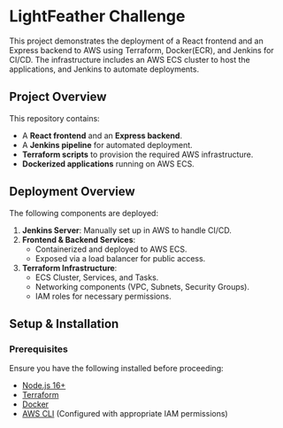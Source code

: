 # LightFeather Challenge

This project demonstrates the deployment of a React frontend and an Express backend to AWS using Terraform, Docker(ECR), and Jenkins for CI/CD. The infrastructure includes an AWS ECS cluster to host the applications, and Jenkins to automate deployments.

## **Project Overview** 

This repository contains:
- A **React frontend** and an **Express backend**.
- A **Jenkins pipeline** for automated deployment.
- **Terraform scripts** to provision the required AWS infrastructure.
- **Dockerized applications** running on AWS ECS.

## **Deployment Overview**

The following components are deployed:
1. **Jenkins Server**: Manually set up in AWS to handle CI/CD.
2. **Frontend & Backend Services**:
   - Containerized and deployed to AWS ECS.
   - Exposed via a load balancer for public access.
3. **Terraform Infrastructure**:
   - ECS Cluster, Services, and Tasks.
   - Networking components (VPC, Subnets, Security Groups).
   - IAM roles for necessary permissions.

## **Setup & Installation**

### **Prerequisites**
Ensure you have the following installed before proceeding:
- [Node.js 16+](https://nodejs.org/en/download/)
- [Terraform](https://developer.hashicorp.com/terraform/tutorials/aws-get-started/install-cli)
- [Docker](https://docs.docker.com/get-docker/)
- [AWS CLI](https://aws.amazon.com/cli/) (Configured with appropriate IAM permissions)


